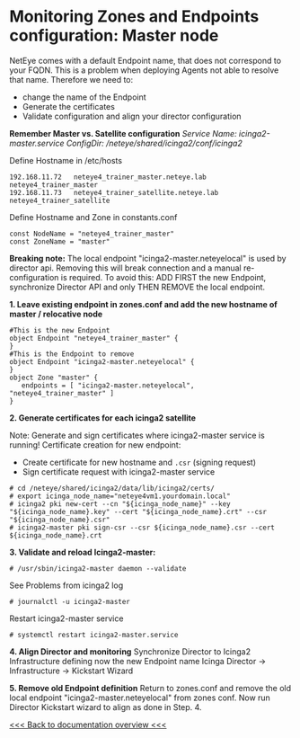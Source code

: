 # Monitoring Zones and Endpoints configuration: Master node

NetEye comes with a default Endpoint name, that does not correspond to your FQDN. This is a problem when deploying Agents not able to resolve that name.
Therefore we need to:
- change the name of the Endpoint
- Generate the certificates
- Validate configuration and align your director configuration

__Remember Master vs. Satellite configuration__
*Service Name:	icinga2-master.service*
*ConfigDir:		/neteye/shared/icinga2/conf/icinga2*


Define Hostname in /etc/hosts
```
192.168.11.72   neteye4_trainer_master.neteye.lab  neteye4_trainer_master
192.168.11.73   neteye4_trainer_satellite.neteye.lab  neteye4_trainer_satellite
```

Define Hostname and Zone in constants.conf
```
const NodeName = "neteye4_trainer_master"
const ZoneName = "master"
```

__Breaking note:__ The local endpoint "icinga2-master.neteyelocal" is used by director api. Removing this will break connection and a manual re-configuration is required. To avoid this: ADD FIRST the new Endpoint, synchronize Director API and only THEN REMOVE the local endpoint.



__1. Leave existing endpoint in zones.conf and add the new hostname of master / relocative node__
```
#This is the new Endpoint
object Endpoint "neteye4_trainer_master" {
}
#This is the Endpoint to remove
object Endpoint "icinga2-master.neteyelocal" {
}
object Zone "master" {
   endpoints = [ "icinga2-master.neteyelocal", "neteye4_trainer_master" ]
}
```

__2. Generate certificates for each icinga2 satellite__

Note: Generate and sign certificates where icinga2-master service is running!
Certificate creation for new endpoint:
- Create certificate for new hostname and `.csr` (signing request)
- Sign certificate request with icinga2-master service
```
# cd /neteye/shared/icinga2/data/lib/icinga2/certs/
# export icinga_node_name="neteye4vm1.yourdomain.local"
# icinga2 pki new-cert --cn "${icinga_node_name}" --key "${icinga_node_name}.key" --cert "${icinga_node_name}.crt" --csr "${icinga_node_name}.csr"
# icinga2-master pki sign-csr --csr ${icinga_node_name}.csr --cert ${icinga_node_name}.crt
```

__3. Validate and reload Icinga2-master:__
```
# /usr/sbin/icinga2-master daemon --validate
```

See Problems from icinga2 log
```
# journalctl -u icinga2-master
```

Restart icinga2-master service
```
# systemctl restart icinga2-master.service
```

__4. Align Director and monitoring__
Synchronize Director to Icinga2 Infrastructure defining now the new Endpoint name
Icinga Director -> Infrastructure -> Kickstart Wizard

__5. Remove old Endpoint definition__
Return to zones.conf and remove the old local endpoint "icinga2-master.neteyelocal" from zones conf.
Now run Director Kickstart wizard to align as done in Step. 4.

[<<< Back to documentation overview <<<](./README.md)
